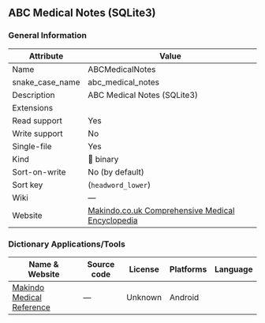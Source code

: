 ## ABC Medical Notes (SQLite3)

### General Information

| Attribute       | Value                                                                                           |
| --------------- | ----------------------------------------------------------------------------------------------- |
| Name            | ABCMedicalNotes                                                                                 |
| snake_case_name | abc_medical_notes                                                                               |
| Description     | ABC Medical Notes (SQLite3)                                                                     |
| Extensions      |                                                                                                 |
| Read support    | Yes                                                                                             |
| Write support   | No                                                                                              |
| Single-file     | Yes                                                                                             |
| Kind            | 🔢 binary                                                                                        |
| Sort-on-write   | No (by default)                                                                                 |
| Sort key        | (`headword_lower`)                                                                              |
| Wiki            | ―                                                                                               |
| Website         | [Makindo.co.uk Comprehensive Medical Encyclopedia](https://www.makindo.co.uk/topics/_index.php) |

### Dictionary Applications/Tools

| Name & Website                                                                                              | Source code | License | Platforms | Language |
| ----------------------------------------------------------------------------------------------------------- | ----------- | ------- | --------- | -------- |
| [Makindo Medical Reference](https://play.google.com/store/apps/details?id=com.pocketmednotes2014.secondapp) | ―           | Unknown | Android   |          |

